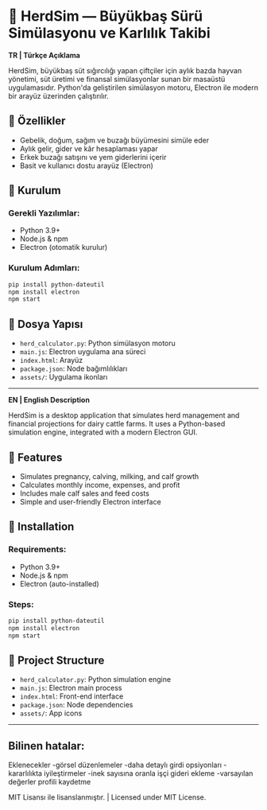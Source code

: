 
# 🐄 HerdSim — Büyükbaş Sürü Simülasyonu ve Karlılık Takibi

**TR | Türkçe Açıklama**

HerdSim, büyükbaş süt sığırcılığı yapan çiftçiler için aylık bazda hayvan yönetimi, süt üretimi ve finansal simülasyonlar sunan bir masaüstü uygulamasıdır. Python'da geliştirilen simülasyon motoru, Electron ile modern bir arayüz üzerinden çalıştırılır.

## 🚀 Özellikler
- Gebelik, doğum, sağım ve buzağı büyümesini simüle eder
- Aylık gelir, gider ve kâr hesaplaması yapar
- Erkek buzağı satışını ve yem giderlerini içerir
- Basit ve kullanıcı dostu arayüz (Electron)

## 🔧 Kurulum
### Gerekli Yazılımlar:
- Python 3.9+
- Node.js & npm
- Electron (otomatik kurulur)

### Kurulum Adımları:
```bash
pip install python-dateutil
npm install electron
npm start
```

## 📁 Dosya Yapısı
- `herd_calculator.py`: Python simülasyon motoru
- `main.js`: Electron uygulama ana süreci
- `index.html`: Arayüz
- `package.json`: Node bağımlılıkları
- `assets/`: Uygulama ikonları

---

**EN | English Description**

HerdSim is a desktop application that simulates herd management and financial projections for dairy cattle farms. It uses a Python-based simulation engine, integrated with a modern Electron GUI.

## 🚀 Features
- Simulates pregnancy, calving, milking, and calf growth
- Calculates monthly income, expenses, and profit
- Includes male calf sales and feed costs
- Simple and user-friendly Electron interface

## 🔧 Installation
### Requirements:
- Python 3.9+
- Node.js & npm
- Electron (auto-installed)

### Steps:
```bash
pip install python-dateutil
npm install electron
npm start
```

## 📁 Project Structure
- `herd_calculator.py`: Python simulation engine
- `main.js`: Electron main process
- `index.html`: Front-end interface
- `package.json`: Node dependencies
- `assets/`: App icons

---

Bilinen hatalar:
-

Eklenecekler
-görsel düzenlemeler
-daha detaylı girdi opsiyonları
-kararlılıkta iyileştirmeler
-inek sayısına oranla işçi gideri ekleme
-varsayılan değerler profili kaydetme

MIT Lisansı ile lisanslanmıştır. | Licensed under MIT License.
